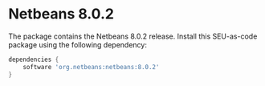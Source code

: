 # Netbeans 8.0.2

The package contains the Netbeans 8.0.2 release. Install this SEU-as-code package using the following dependency:
```groovy
dependencies {
	software 'org.netbeans:netbeans:8.0.2'
}
```
